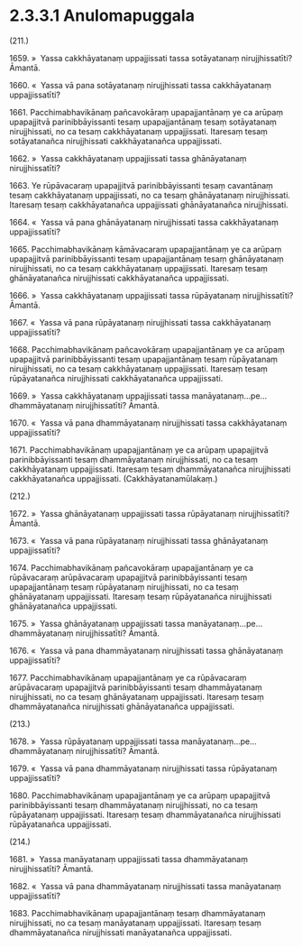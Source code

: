 # 2.3.3.1 Anulomapuggala

(211.)

1659\. »  Yassa cakkhāyatanaṃ uppajjissati tassa sotāyatanaṃ nirujjhissatīti? Āmantā.

1660\. «  Yassa vā pana sotāyatanaṃ nirujjhissati tassa cakkhāyatanaṃ uppajjissatīti?

1661\. Pacchimabhavikānaṃ pañcavokāraṃ upapajjantānaṃ ye ca arūpaṃ upapajjitvā parinibbāyissanti tesaṃ upapajjantānaṃ tesaṃ sotāyatanaṃ nirujjhissati, no ca tesaṃ cakkhāyatanaṃ uppajjissati. Itaresaṃ tesaṃ sotāyatanañca nirujjhissati cakkhāyatanañca uppajjissati.

1662\. »  Yassa cakkhāyatanaṃ uppajjissati tassa ghānāyatanaṃ nirujjhissatīti?

1663\. Ye rūpāvacaraṃ upapajjitvā parinibbāyissanti tesaṃ cavantānaṃ tesaṃ cakkhāyatanaṃ uppajjissati, no ca tesaṃ ghānāyatanaṃ nirujjhissati. Itaresaṃ tesaṃ cakkhāyatanañca uppajjissati ghānāyatanañca nirujjhissati.

1664\. «  Yassa vā pana ghānāyatanaṃ nirujjhissati tassa cakkhāyatanaṃ uppajjissatīti?

1665\. Pacchimabhavikānaṃ kāmāvacaraṃ upapajjantānaṃ ye ca arūpaṃ upapajjitvā parinibbāyissanti tesaṃ upapajjantānaṃ tesaṃ ghānāyatanaṃ nirujjhissati, no ca tesaṃ cakkhāyatanaṃ uppajjissati. Itaresaṃ tesaṃ ghānāyatanañca nirujjhissati cakkhāyatanañca uppajjissati.

1666\. »  Yassa cakkhāyatanaṃ uppajjissati tassa rūpāyatanaṃ nirujjhissatīti? Āmantā.

1667\. «  Yassa vā pana rūpāyatanaṃ nirujjhissati tassa cakkhāyatanaṃ uppajjissatīti?

1668\. Pacchimabhavikānaṃ pañcavokāraṃ upapajjantānaṃ ye ca arūpaṃ upapajjitvā parinibbāyissanti tesaṃ upapajjantānaṃ tesaṃ rūpāyatanaṃ nirujjhissati, no ca tesaṃ cakkhāyatanaṃ uppajjissati. Itaresaṃ tesaṃ rūpāyatanañca nirujjhissati cakkhāyatanañca uppajjissati.

1669\. »  Yassa cakkhāyatanaṃ uppajjissati tassa manāyatanaṃ…pe…  dhammāyatanaṃ nirujjhissatīti? Āmantā.

1670\. «  Yassa vā pana dhammāyatanaṃ nirujjhissati tassa cakkhāyatanaṃ uppajjissatīti?

1671\. Pacchimabhavikānaṃ upapajjantānaṃ ye ca arūpaṃ upapajjitvā parinibbāyissanti tesaṃ dhammāyatanaṃ nirujjhissati, no ca tesaṃ cakkhāyatanaṃ uppajjissati. Itaresaṃ tesaṃ dhammāyatanañca nirujjhissati cakkhāyatanañca uppajjissati. (Cakkhāyatanamūlakaṃ.)

(212.)

1672\. »  Yassa ghānāyatanaṃ uppajjissati tassa rūpāyatanaṃ nirujjhissatīti? Āmantā.

1673\. «  Yassa vā pana rūpāyatanaṃ nirujjhissati tassa ghānāyatanaṃ uppajjissatīti?

1674\. Pacchimabhavikānaṃ pañcavokāraṃ upapajjantānaṃ ye ca rūpāvacaraṃ arūpāvacaraṃ upapajjitvā parinibbāyissanti tesaṃ upapajjantānaṃ tesaṃ rūpāyatanaṃ nirujjhissati, no ca tesaṃ ghānāyatanaṃ uppajjissati. Itaresaṃ tesaṃ rūpāyatanañca nirujjhissati ghānāyatanañca uppajjissati.

1675\. »  Yassa ghānāyatanaṃ uppajjissati tassa manāyatanaṃ…pe…  dhammāyatanaṃ nirujjhissatīti? Āmantā.

1676\. «  Yassa vā pana dhammāyatanaṃ nirujjhissati tassa ghānāyatanaṃ uppajjissatīti?

1677\. Pacchimabhavikānaṃ upapajjantānaṃ ye ca rūpāvacaraṃ arūpāvacaraṃ upapajjitvā parinibbāyissanti tesaṃ dhammāyatanaṃ nirujjhissati, no ca tesaṃ ghānāyatanaṃ uppajjissati. Itaresaṃ tesaṃ dhammāyatanañca nirujjhissati ghānāyatanañca uppajjissati.

(213.)

1678\. »  Yassa rūpāyatanaṃ uppajjissati tassa manāyatanaṃ…pe…  dhammāyatanaṃ nirujjhissatīti? Āmantā.

1679\. «  Yassa vā pana dhammāyatanaṃ nirujjhissati tassa rūpāyatanaṃ uppajjissatīti?

1680\. Pacchimabhavikānaṃ upapajjantānaṃ ye ca arūpaṃ upapajjitvā parinibbāyissanti tesaṃ dhammāyatanaṃ nirujjhissati, no ca tesaṃ rūpāyatanaṃ uppajjissati. Itaresaṃ tesaṃ dhammāyatanañca nirujjhissati rūpāyatanañca uppajjissati.

(214.)

1681\. »  Yassa manāyatanaṃ uppajjissati tassa dhammāyatanaṃ nirujjhissatīti? Āmantā.

1682\. «  Yassa vā pana dhammāyatanaṃ nirujjhissati tassa manāyatanaṃ uppajjissatīti?

1683\. Pacchimabhavikānaṃ upapajjantānaṃ tesaṃ dhammāyatanaṃ nirujjhissati, no ca tesaṃ manāyatanaṃ uppajjissati. Itaresaṃ tesaṃ dhammāyatanañca nirujjhissati manāyatanañca uppajjissati.
